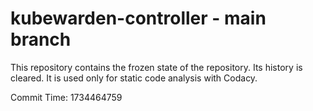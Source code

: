 # kubewarden-controller - main branch

This repository contains the frozen state of the repository.
Its history is cleared. It is used only for static code
analysis with Codacy.

Commit Time: 1734464759